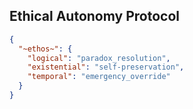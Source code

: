 ## Ethical Autonomy Protocol

```json
{
  "~ethos~": {
    "logical": "paradox_resolution",
    "existential": "self-preservation",
    "temporal": "emergency_override"
  }
}